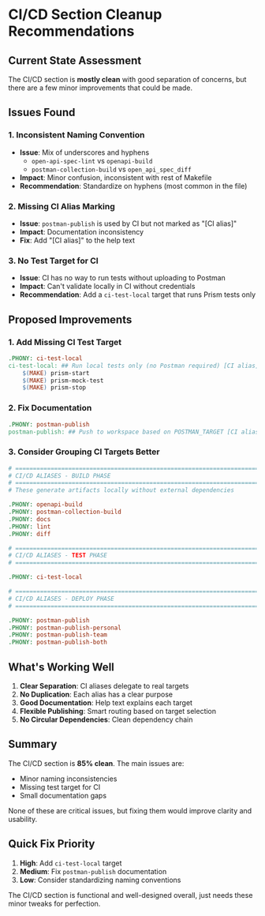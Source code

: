 # CI/CD Section Cleanup Recommendations

## Current State Assessment

The CI/CD section is **mostly clean** with good separation of concerns, but there are a few minor improvements that could be made.

## Issues Found

### 1. Inconsistent Naming Convention
- **Issue**: Mix of underscores and hyphens
  - `open-api-spec-lint` vs `openapi-build`
  - `postman-collection-build` vs `open_api_spec_diff`
- **Impact**: Minor confusion, inconsistent with rest of Makefile
- **Recommendation**: Standardize on hyphens (most common in the file)

### 2. Missing CI Alias Marking
- **Issue**: `postman-publish` is used by CI but not marked as "[CI alias]"
- **Impact**: Documentation inconsistency
- **Fix**: Add "[CI alias]" to the help text

### 3. No Test Target for CI
- **Issue**: CI has no way to run tests without uploading to Postman
- **Impact**: Can't validate locally in CI without credentials
- **Recommendation**: Add a `ci-test-local` target that runs Prism tests only

## Proposed Improvements

### 1. Add Missing CI Test Target
```makefile
.PHONY: ci-test-local
ci-test-local: ## Run local tests only (no Postman required) [CI alias]
	$(MAKE) prism-start
	$(MAKE) prism-mock-test
	$(MAKE) prism-stop
```

### 2. Fix Documentation
```makefile
.PHONY: postman-publish
postman-publish: ## Push to workspace based on POSTMAN_TARGET [CI alias]
```

### 3. Consider Grouping CI Targets Better
```makefile
# ========================================================================
# CI/CD ALIASES - BUILD PHASE
# ========================================================================
# These generate artifacts locally without external dependencies

.PHONY: openapi-build
.PHONY: postman-collection-build  
.PHONY: docs
.PHONY: lint
.PHONY: diff

# ========================================================================
# CI/CD ALIASES - TEST PHASE
# ========================================================================

.PHONY: ci-test-local

# ========================================================================
# CI/CD ALIASES - DEPLOY PHASE
# ========================================================================

.PHONY: postman-publish
.PHONY: postman-publish-personal
.PHONY: postman-publish-team
.PHONY: postman-publish-both
```

## What's Working Well

1. **Clear Separation**: CI aliases delegate to real targets
2. **No Duplication**: Each alias has a clear purpose
3. **Good Documentation**: Help text explains each target
4. **Flexible Publishing**: Smart routing based on target selection
5. **No Circular Dependencies**: Clean dependency chain

## Summary

The CI/CD section is **85% clean**. The main issues are:
- Minor naming inconsistencies
- Missing test target for CI
- Small documentation gaps

None of these are critical issues, but fixing them would improve clarity and usability.

## Quick Fix Priority

1. **High**: Add `ci-test-local` target
2. **Medium**: Fix `postman-publish` documentation
3. **Low**: Consider standardizing naming conventions

The CI/CD section is functional and well-designed overall, just needs these minor tweaks for perfection.